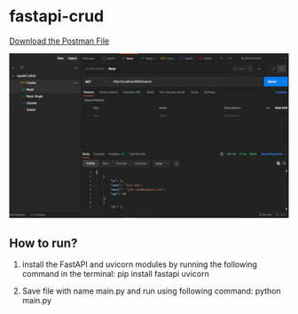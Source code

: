 ﻿# fastapi-crud
 
 [Download the Postman File](https://raw.githubusercontent.com/thomas-ogma/fastapi-crud/main/fastAPI%20CRUD.postman_collection.json)

![FastAPI CRUD tested on Postman](https://raw.githubusercontent.com/thomas-ogma/fastapi-crud/main/ss.png)

## How to run?


1. install the FastAPI and uvicorn modules by running the following command in the terminal:
pip install fastapi uvicorn

2. Save file with name main.py and run using following command:
python main.py


